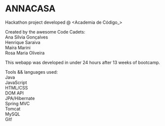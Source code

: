 # ANNACASA

Hackathon project developed @ <Academia de Código_>

Created by the awesome Code Cadets: <br>
Ana Sílvia Gonçalves <br> 
Henrique Saraiva <br>
Maíra Marini <br>
Rosa Maria Oliveira <br>

This webapp was developed in under 24 hours after 13 weeks of bootcamp.

Tools && languages used:<br>
Java<br>
JavaScript<br>
HTML/CSS<br>
DOM API<br>
JPA/Hibernate<br>
Spring MVC<br>
Tomcat<br>
MySQL<br>
Git!
